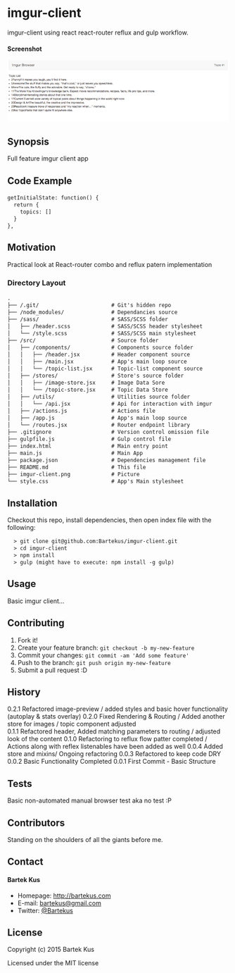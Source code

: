 imgur-client
======

imgur-client using react react-router reflux and gulp workflow.

#### Screenshot

![Screenshot software](https://raw.githubusercontent.com/Bartekus/imgur-client/master/imgur-client.png "screenshot software")

## Synopsis

Full feature imgur client app

## Code Example

```
getInitialState: function() {
  return {
    topics: []
  }
},
```

## Motivation

Practical look at React-router combo and reflux patern implementation

### Directory Layout

```
.
├── /.git/                       # Git's hidden repo
├── /node_modules/               # Dependancies source
├── /sass/                       # SASS/SCSS folder
│   ├── /header.scss             # SASS/SCSS header stylesheet
│   └── /style.scss              # SASS/SCSS main stylesheet
├── /src/                        # Source folder
│   ├── /components/             # Components source folder
│   │   ├── /header.jsx          # Header component source
│   │   ├── /main.jsx            # App's main loop source
│   │   └── /topic-list.jsx      # Topic-list component source
│   ├── /stores/                 # Store's source folder
│   │   ├── /image-store.jsx     # Image Data Sore
│   │   └── /topic-store.jsx     # Topic Data Store
│   ├── /utils/                  # Utilities source folder
│   │   └── /api.jsx             # Api for interaction with imgur
│   ├── /actions.js              # Actions file
│   ├── /app.js                  # App's main loop source
│   └── /routes.jsx              # Router endpoint library
├── .gitignore                   # Version control omission file
├── gulpfile.js                  # Gulp control file
├── index.html                   # Main entry point
├── main.js                      # Main App
├── package.json                 # Dependencies management file
├── README.md                    # This file
├── imgur-client.png             # Picture
└── style.css                    # App's Main stylesheet
```

## Installation

Checkout this repo, install dependencies, then open index file with the following:

```
  > git clone git@github.com:Bartekus/imgur-client.git
  > cd imgur-client
  > npm install
  > gulp (might have to execute: npm install -g gulp)
```

## Usage

Basic imgur client...

## Contributing

1. Fork it!
2. Create your feature branch: `git checkout -b my-new-feature`
3. Commit your changes: `git commit -am 'Add some feature'`
4. Push to the branch: `git push origin my-new-feature`
5. Submit a pull request :D

## History

0.2.1 Refactored image-preview / added styles and basic hover functionality (autoplay & stats overlay)
0.2.0 Fixed Rendering & Routing / Added another store for images / topic component adjusted  
0.1.1 Refactored header, Added matching parameters to routing / adjusted look of the content
0.1.0 Refactoring to reflux flow patter completed / Actions along with reflex listenables have been added as well
0.0.4 Added store and mixins/ Ongoing refactoring
0.0.3 Refactored to keep code DRY
0.0.2 Basic Functionality Completed
0.0.1 First Commit - Basic Structure

## Tests

Basic non-automated manual browser test aka no test :P

## Contributors

Standing on the shoulders of all the giants before me.

## Contact
#### Bartek Kus
* Homepage: http://bartekus.com
* E-mail: bartekus@gmail.com
* Twitter: [@Bartekus](https://twitter.com/Bartekus "Bartekus on twitter")

## License

Copyright (c) 2015 Bartek Kus

Licensed under the MIT license
